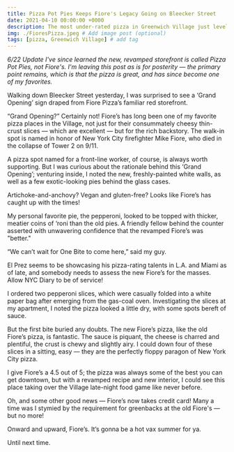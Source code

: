 ```yaml
---
title: Pizza Pot Pies Keeps Fiore's Legacy Going on Bleecker Street
date: 2021-04-10 00:00:00 +0000
description: The most under-rated pizza in Greenwich Village just leveled up. It's gonna be a hot vax summer, ya'all....
img: ./FioresPizza.jpeg # Add image post (optional)
tags: [pizza, Greenwich Village] # add tag
---
```



*6/22 Update* <i>I've since learned the new, revamped storefront is called Pizza Pot Pies, not Fiore's. I'm leaving this post as is for posterity — the primary point remains, which is that the pizza is great, and has since become one of my favorites. </i>

Walking down Bleecker Street yesterday, I was surprised to see a ‘Grand Opening’ sign draped from Fiore Pizza’s familiar red storefront.

“Grand Opening?” Certainly not! Fiore’s has long been one of my favorite pizza places in the Village, not just for their consummately cheesy thin-crust slices — which are excellent — but for the rich backstory. The walk-in spot is named in honor of New York City firefighter Mike Fiore, who died in the collapse of Tower 2 on 9/11.

A pizza spot named for a front-line worker, of course, is always worth supporting. But I was curious about the rationale behind this ‘Grand Opening’; venturing inside, I noted the new, freshly-painted white walls, as well as a few exotic-looking pies behind the glass cases.

Artichoke-and-anchovy? Vegan and gluten-free? Looks like Fiore’s has caught up with the times!

My personal favorite pie, the pepperoni, looked to be topped with thicker, meatier coins of ‘roni than the old pies. A friendly fellow behind the counter asserted with unwavering confidence that the revamped Fiore’s was "better."

“We can’t wait for One Bite to come here,” said my guy.

El Prez seems to be showcasing his pizza-rating talents in L.A. and Miami as of late, and somebody needs to assess the new Fiore’s for the masses. Allow NYC Diary to be of service!

I ordered two pepperoni slices, which were casually folded into a white paper bag after emerging from the gas-coal oven. Investigating the slices at my apartment, I noted the pizza looked a little dry, with some spots bereft of sauce.

But the first bite buried any doubts. The new Fiore’s pizza, like the old Fiore’s pizza, is fantastic. The sauce is piquant, the cheese is charred and plentiful, the crust is chewy and slightly airy. I could down four of these slices in a sitting, easy — they are the perfectly floppy paragon of New York City pizza.

I give Fiore’s a 4.5 out of 5; the pizza was always some of the best you can get downtown, but with a revamped recipe and new interior, I could see this place taking over the Village late-night food game like never before.

Oh, and some other good news — Fiore’s now takes credit card! Many a time was I stymied by the requirement for greenbacks at the old Fiore's — but no more!

Onward and upward, Fiore’s. It’s gonna be a hot vax summer for ya.

Until next time.